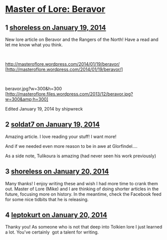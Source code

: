 # [Master of Lore: Beravor](https://community.fantasyflightgames.com/topic/97356-master-of-lore-beravor/)

## 1 [shoreless on January 19, 2014](https://community.fantasyflightgames.com/topic/97356-master-of-lore-beravor/?do=findComment&comment=958787)

New lore article on Beravor and the Rangers of the North! Have a read and let me know what you think.

 

http://masteroflore.wordpress.com/2014/01/19/beravor/ [http://masteroflore.wordpress.com/2014/01/19/beravor/]

 

beravor.jpg?w=300&h=300 [http://masteroflore.files.wordpress.com/2013/12/beravor.jpg?w=300&amp;h=300]

Edited January 19, 2014 by shipwreck

## 2 [soldat7 on January 19, 2014](https://community.fantasyflightgames.com/topic/97356-master-of-lore-beravor/?do=findComment&comment=958859)

Amazing article. I love reading your stuff! I want more!

And if we needed even more reason to be in awe at Glorfindel....

As a side note, Tulikoura is amazing (had never seen his work previously)

## 3 [shoreless on January 20, 2014](https://community.fantasyflightgames.com/topic/97356-master-of-lore-beravor/?do=findComment&comment=959639)

Many thanks! I enjoy writing these and wish I had more time to crank them out. Master of Lore (Mike) and I are thinking of doing shorter articles in the future, focusing more on history. In the meantime, check the Facebook feed for some nice tidbits that he is releasing.

## 4 [leptokurt on January 20, 2014](https://community.fantasyflightgames.com/topic/97356-master-of-lore-beravor/?do=findComment&comment=959643)

Thanky you! As someone who is not that deep into Tolkien lore I just learned a lot. You've certainly  got a talent for writing.

